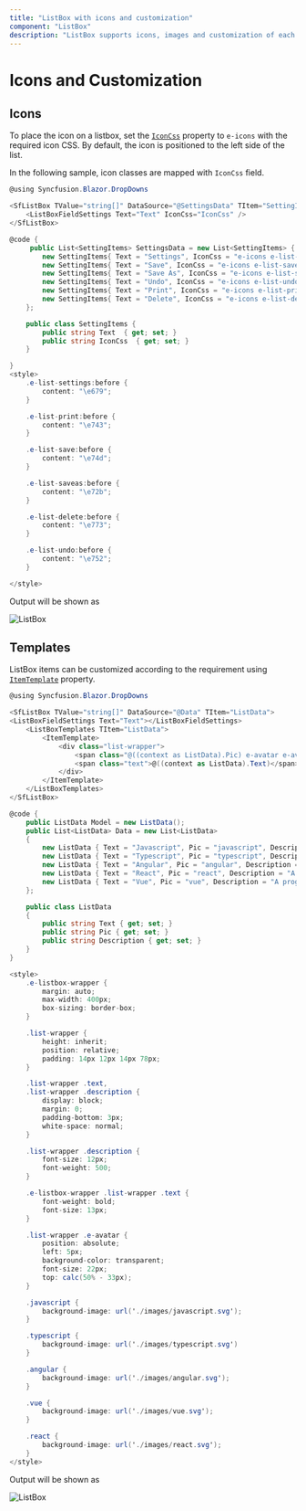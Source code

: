 ```yaml
---
title: "ListBox with icons and customization"
component: "ListBox"
description: "ListBox supports icons, images and customization of each list elements."
---
```


# Icons and Customization

## Icons

To place the icon on a listbox, set the [`IconCss`](https://help.syncfusion.com/cr/blazor/Syncfusion.Blazor.DropDowns.ListBoxFieldSettings.html#Syncfusion_Blazor_DropDowns_ListBoxFieldSettings_IconCss) property to `e-icons` with the required icon CSS. By default, the icon is positioned to the left side of the list.

In the following sample, icon classes are mapped with `IconCss` field.

```csharp
@using Syncfusion.Blazor.DropDowns

<SfListBox TValue="string[]" DataSource="@SettingsData" TItem="SettingItems">
    <ListBoxFieldSettings Text="Text" IconCss="IconCss" />
</SfListBox>

@code {
     public List<SettingItems> SettingsData = new List<SettingItems> {
        new SettingItems{ Text = "Settings", IconCss = "e-icons e-list-settings" },
        new SettingItems{ Text = "Save", IconCss = "e-icons e-list-save" },
        new SettingItems{ Text = "Save As", IconCss = "e-icons e-list-saveas" },
        new SettingItems{ Text = "Undo", IconCss = "e-icons e-list-undo" },
        new SettingItems{ Text = "Print", IconCss = "e-icons e-list-print" },
        new SettingItems{ Text = "Delete", IconCss = "e-icons e-list-delete" }
    };

    public class SettingItems {
        public string Text  { get; set; }
        public string IconCss  { get; set; }
    }

}
<style>
    .e-list-settings:before {
        content: "\e679";
    }

    .e-list-print:before {
        content: "\e743";
    }

    .e-list-save:before {
        content: "\e74d";
    }

    .e-list-saveas:before {
        content: "\e72b";
    }

    .e-list-delete:before {
        content: "\e773";
    }

    .e-list-undo:before {
        content: "\e752";
    }

</style>
```

Output will be shown as

![ListBox](./images/icons.png)

## Templates

ListBox items can be customized according to the requirement using [`ItemTemplate`](https://help.syncfusion.com/cr/blazor/Syncfusion.Blazor.DropDowns.SfListBox-2.html) property.

```csharp
@using Syncfusion.Blazor.DropDowns

<SfListBox TValue="string[]" DataSource="@Data" TItem="ListData">
<ListBoxFieldSettings Text="Text"></ListBoxFieldSettings>
    <ListBoxTemplates TItem="ListData">
        <ItemTemplate>
            <div class="list-wrapper">
                <span class="@((context as ListData).Pic) e-avatar e-avatar-xlarge e-avatar-circle"></span>
                <span class="text">@((context as ListData).Text)</span><span class="description">@((context as ListData).Description)</span>
            </div>
        </ItemTemplate>
    </ListBoxTemplates>
</SfListBox>

@code {
    public ListData Model = new ListData();
    public List<ListData> Data = new List<ListData>
    {
        new ListData { Text = "Javascript", Pic = "javascript", Description = "It is a lightweight interpreted or JIT-compiled programming language." },
        new ListData { Text = "Typescript", Pic = "typescript", Description = "It is a typed superset of Javascript that compiles to plain JavaScript." },
        new ListData { Text = "Angular", Pic = "angular", Description = "It is a TypeScript-based open-source web application framework." },
        new ListData { Text = "React", Pic = "react", Description = "A JavaScript library for building user interfaces. It can also render on the server using Node." },
        new ListData { Text = "Vue", Pic = "vue", Description = "A progressive framework for building user interfaces. it is incrementally adoptable." }
    };

    public class ListData
    {
        public string Text { get; set; }
        public string Pic { get; set; }
        public string Description { get; set; }
    }
}

<style>
    .e-listbox-wrapper {
        margin: auto;
        max-width: 400px;
        box-sizing: border-box;
    }

    .list-wrapper {
        height: inherit;
        position: relative;
        padding: 14px 12px 14px 78px;
    }

    .list-wrapper .text,
    .list-wrapper .description {
        display: block;
        margin: 0;
        padding-bottom: 3px;
        white-space: normal;
    }

    .list-wrapper .description {
        font-size: 12px;
        font-weight: 500;
    }

    .e-listbox-wrapper .list-wrapper .text {
        font-weight: bold;
        font-size: 13px;
    }

    .list-wrapper .e-avatar {
        position: absolute;
        left: 5px;
        background-color: transparent;
        font-size: 22px;
        top: calc(50% - 33px);
    }

    .javascript {
        background-image: url('./images/javascript.svg');
    }

    .typescript {
        background-image: url('./images/typescript.svg')
    }

    .angular {
        background-image: url('./images/angular.svg');
    }

    .vue {
        background-image: url('./images/vue.svg');
    }

    .react {
        background-image: url('./images/react.svg');
    }
</style>

```

Output will be shown as

![ListBox](./images/listbox-template.png)
